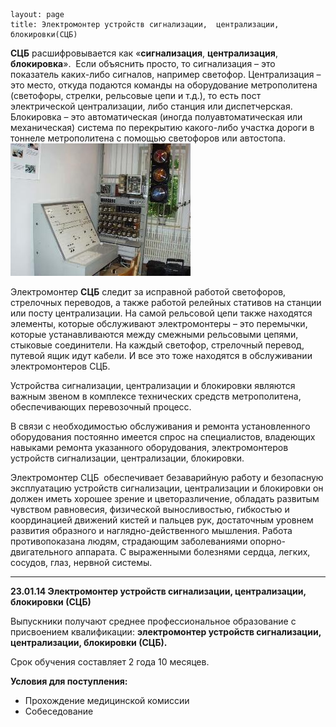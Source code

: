 ```
layout: page
title: Электромонтер устройств сигнализации,  централизации, блокировки(СЦБ)
```

**СЦБ** расшифровывается как «**сигнализация**, **централизация**, **блокировка**».  Если объяснить просто, то сигнализация – это показатель каких-либо сигналов, например светофор. Централизация – это место, откуда подаются команды на оборудование метрополитена (светофоры, стрелки, рельсовые цепи и т.д.), то есть пост электрической централизации, либо станция или диспетчерская. Блокировка – это автоматическая (иногда полуавтоматическая или механическая) система по перекрытию какого-либо участка дороги в тоннеле метрополитена с помощью светофоров или автостопа.![сцб2](/images/сцб2.jpg)

Электромонтер **СЦБ** следит за исправной работой светофоров, стрелочных переводов, а также работой релейных стативов на станции или посту централизации. На самой рельсовой цепи также находятся элементы, которые обслуживают электромонтеры – это перемычки, которые устанавливаются между смежными рельсовыми цепями, стыковые соединители. На каждый светофор, стрелочный перевод, путевой ящик идут кабели. И все это тоже находятся в обслуживании электромонтеров СЦБ.

Устройства сигнализации, централизации и блокировки являются важным звеном в комплексе технических средств метрополитена, обеспечивающих перевозочный процесс.

В связи с необходимостью обслуживания и ремонта установленного оборудования постоянно имеется спрос на специалистов, владеющих навыками ремонта указанного оборудования, электромонтеров устройств сигнализации, централизации, блокировки.

Электромонтер СЦБ  обеспечивает безаварийную работу и безопасную эксплуатацию устройств сигнализации, централизации и блокировки он должен иметь хорошее зрение и цветоразличение, обладать развитым чувством равновесия, физической выносливостью, гибкостью и координацией движений кистей и пальцев рук, достаточным уровнем развития образного и наглядно-действенного мышления. Работа противопоказана людям, страдающим заболеваниями опорно-двигательного аппарата. С выраженными болезнями сердца, легких, сосудов, глаз, нервной системы.

---

**23.01.14 Электромонтер устройств сигнализации, централизации, блокировки (СЦБ)**

Выпускники получают среднее профессиональное образование с присвоением квалификации: **электромонтер устройств сигнализации, централизации, блокировки (СЦБ).**

Срок обучения составляет 2 года 10 месяцев.

**Условия для поступления:**

-	Прохождение медицинской комиссии
-	Собеседование
